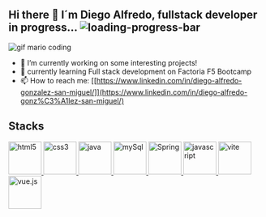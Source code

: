 ## Hi there 👋 I´m Diego Alfredo, fullstack developer in progress... ![loading-progress-bar](https://user-images.githubusercontent.com/116892725/228667177-4e1ca98d-665f-4eb6-932d-95428fa77aad.gif)
![gif mario coding](https://user-images.githubusercontent.com/116892725/228663373-8cd6d3df-1e28-461c-9890-330a1a505d53.gif)
- 🔭 I’m currently working on some interesting projects!
- 🌱 currently learning Full stack development on Factoria F5 Bootcamp
- 📫 How to reach me: [[https://www.linkedin.com/in/diego-alfredo-gonzalez-san-miguel/]](https://www.linkedin.com/in/diego-alfredo-gonz%C3%A1lez-san-miguel/)

## Stacks

<a href="https://html5.org/" target="_blank"> <img src="https://user-images.githubusercontent.com/116892725/232119925-ddbcbf9a-2d9c-42d8-9759-ad5cf42fd20b.svg" alt="html5" width="65" height="65"/> </a>
<a href="https://www.w3.org/Style/CSS/Overview.en.html" target="_blank"> <img src="https://user-images.githubusercontent.com/116892725/232126956-939e14e0-faf1-417c-825b-5a4d51756853.svg" alt="css3" width="65" height="65"/> </a>
<a href="https://www.java.com/es/" target="_blank"> <img src="https://user-images.githubusercontent.com/116892725/232120327-9e97d074-9596-43b6-80a3-8933dea09972.svg" alt="java" width="65" height="65"/> </a>
<a href="https://www.mysql.com/" target="_blank"> <img src="https://user-images.githubusercontent.com/116892725/232120341-f7a7d89b-3fef-4027-b691-f64c1b1b0263.svg" alt="mySql" width="65" height="65"/> </a>
<a href="https://spring.io/" target="_blank"> <img src="https://user-images.githubusercontent.com/116892725/232120353-afb386bb-b47a-4d15-a471-9324ea3a926b.svg" alt="Spring" width="65" height="65"/> </a>
<a href="https://www.javascript.com/" target="_blank"> <img src="https://user-images.githubusercontent.com/116892725/232120374-f79a2d39-882d-4454-adef-8d5b98e0f728.svg" alt="javascript" width="65" height="65"/> </a>
<a href="https://vitejs.dev/" target="_blank"> <img src="https://user-images.githubusercontent.com/116892725/232120389-79e07d13-12ea-4b81-af6b-a51348eb535e.svg" alt="vite" width="65" height="65"/> </a>
<a href="https://vuejs.org/" target="_blank"> <img src="https://user-images.githubusercontent.com/116892725/232120396-c9fa360f-0fde-480c-b4df-acf934e33506.svg" alt="vue.js" width="65" height="65"/> </a>


